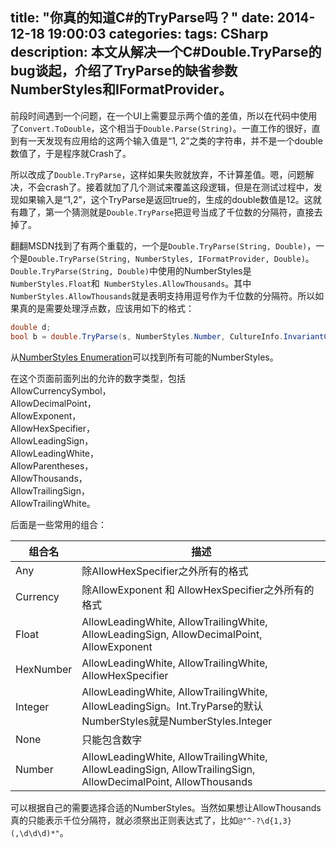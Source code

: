 title: "你真的知道C#的TryParse吗？"
date: 2014-12-18 19:00:03
categories:
tags: CSharp
description: 本文从解决一个C#Double.TryParse的bug谈起，介绍了TryParse的缺省参数NumberStyles和IFormatProvider。
---
前段时间遇到一个问题，在一个UI上需要显示两个值的差值，所以在代码中使用了`Convert.ToDouble`，这个相当于`Double.Parse(String)`。一直工作的很好，直到有一天发现有应用给的这两个输入值是“1, 2”之类的字符串，并不是一个double数值了，于是程序就Crash了。

所以改成了`Double.TryParse`，这样如果失败就放弃，不计算差值。嗯，问题解决，不会crash了。接着就加了几个测试来覆盖这段逻辑，但是在测试过程中，发现如果输入是“1,2”，这个TryParse是返回true的，生成的double数值是12。这就有趣了，第一个猜测就是`Double.TryParse`把逗号当成了千位数的分隔符，直接去掉了。

翻翻MSDN找到了有两个重载的，一个是`Double.TryParse(String, Double)`，一个是`Double.TryParse(String, NumberStyles, IFormatProvider, Double)`。`Double.TryParse(String, Double)`中使用的NumberStyles是`NumberStyles.Float`和` NumberStyles.AllowThousands`。其中` NumberStyles.AllowThousands`就是表明支持用逗号作为千位数的分隔符。所以如果真的是需要处理浮点数，应该用如下的格式：

```csharp
double d;
bool b = double.TryParse(s, NumberStyles.Number, CultureInfo.InvariantCulture, out d);
```

从[NumberStyles Enumeration](http://msdn.microsoft.com/en-us/library/system.globalization.numberstyles.aspx)可以找到所有可能的NumberStyles。

在这个页面前面列出的允许的数字类型，包括  
AllowCurrencySymbol，  
AllowDecimalPoint，  
AllowExponent，  
AllowHexSpecifier，  
AllowLeadingSign，  
AllowLeadingWhite，  
AllowParentheses，  
AllowThousands，  
AllowTrailingSign，  
AllowTrailingWhite。

后面是一些常用的组合：

|组合名|描述|
|---|---|
|Any|除AllowHexSpecifier之外所有的格式|
|Currency|除AllowExponent 和 AllowHexSpecifier之外所有的格式|
|Float|AllowLeadingWhite, AllowTrailingWhite, AllowLeadingSign, AllowDecimalPoint, AllowExponent|
|HexNumber|AllowLeadingWhite, AllowTrailingWhite, AllowHexSpecifier|
|Integer|AllowLeadingWhite, AllowTrailingWhite, AllowLeadingSign。Int.TryParse的默认NumberStyles就是NumberStyles.Integer|
|None|只能包含数字|
|Number|AllowLeadingWhite, AllowTrailingWhite, AllowLeadingSign, AllowTrailingSign, AllowDecimalPoint, AllowThousands|

可以根据自己的需要选择合适的NumberStyles。当然如果想让AllowThousands真的只能表示千位分隔符，就必须祭出正则表达式了，比如`@"^-?\d{1,3}(,\d\d\d)*"`。
